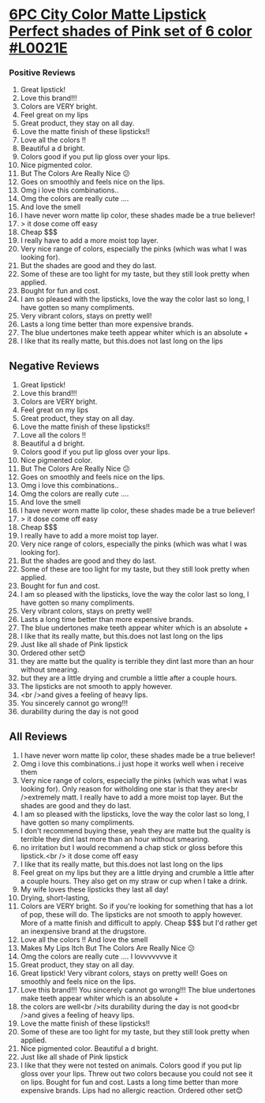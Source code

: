 # [6PC City Color Matte Lipstick Perfect shades of Pink set of 6 color #L0021E](https://products.checkmycream.com/products/6PC-City-Color-Matte-Lipstick-Perfect-shades-of-Pink-set-of-6-color-L0021E.html)

### Positive Reviews

<ol>
      <li>Great lipstick!</li>
      <li>Love this brand!!!</li>
      <li>Colors are VERY bright.</li>
      <li>Feel great on my lips</li>
      <li>Great product, they stay on all day.</li>
      <li>Love the matte finish of these lipsticks!!</li>
      <li>Love all the colors !!</li>
      <li>Beautiful a d bright.</li>
      <li>Colors good if you put lip gloss over your lips.</li>
      <li>Nice pigmented color.</li>
      <li>But The Colors Are Really Nice 😕</li>
      <li>Goes on smoothly and feels nice on the lips.</li>
      <li>Omg i love this combinations..</li>
      <li>Omg the colors are really cute ....</li>
      <li>And love the smell</li>
      <li>I have never worn matte lip color, these shades made be a true believer!</li>
      <li>&gt; it dose come off easy</li>
      <li>Cheap $$$</li>
      <li>I really have to add a more moist top layer.  </li>
      <li>Very nice range of colors, especially the pinks (which was what I was looking for).  </li>
      <li>But the shades are good and they do last.</li>
      <li>Some of these are too light for my taste, but they still look pretty when applied.</li>
      <li>Bought for fun and cost.</li>
      <li>I am so pleased with the lipsticks, love the way the color last so long, I have gotten so many compliments.</li>
      <li>Very vibrant colors, stays on pretty well!</li>
      <li>Lasts a long time better than more expensive brands.</li>
      <li>The blue undertones make teeth appear whiter which is an absolute +</li>
      <li>I like that its really matte, but this.does not last long on the lips</li>
</ol>


<h2>Negative Reviews</h2>
<ol>
<li> Great lipstick!</li>
<li> Love this brand!!!</li>
<li> Colors are VERY bright.</li>
<li> Feel great on my lips</li>
<li> Great product, they stay on all day.</li>
<li> Love the matte finish of these lipsticks!!</li>
<li> Love all the colors !!</li>
<li> Beautiful a d bright.</li>
<li> Colors good if you put lip gloss over your lips.</li>
<li> Nice pigmented color.</li>
<li> But The Colors Are Really Nice 😕</li>
<li> Goes on smoothly and feels nice on the lips.</li>
<li> Omg i love this combinations..</li>
<li> Omg the colors are really cute ....</li>
<li> And love the smell</li>
<li> I have never worn matte lip color, these shades made be a true believer!</li>
<li> &gt; it dose come off easy</li>
<li> Cheap $$$</li>
<li> I really have to add a more moist top layer.  </li>
<li> Very nice range of colors, especially the pinks (which was what I was looking for).  </li>
<li> But the shades are good and they do last.</li>
<li> Some of these are too light for my taste, but they still look pretty when applied.</li>
<li> Bought for fun and cost.</li>
<li> I am so pleased with the lipsticks, love the way the color last so long, I have gotten so many compliments.</li>
<li> Very vibrant colors, stays on pretty well!</li>
<li> Lasts a long time better than more expensive brands.</li>
<li> The blue undertones make teeth appear whiter which is an absolute +</li>
<li> I like that its really matte, but this.does not last long on the lips</li>
<li> Just like all shade of Pink lipstick</li>
<li> Ordered other set😊</li>
<li> they are matte but the quality is terrible they dint last more than an hour without smearing.</li>
<li> but they are a little drying and crumble a little after a couple hours.</li>
<li> The lipsticks are not smooth to apply however.</li>
<li> &lt;br /&gt;and gives a feeling of heavy lips.</li>
<li> You sincerely cannot go wrong!!!</li>
<li> durability during the day is not good</li>
</ol>

<h2>All Reviews</h2>

<ol>
    <li> I have never worn matte lip color, these shades made be a true believer!</li>
    <li> Omg i love this combinations..i just hope it works well when i receive them</li>
    <li> Very nice range of colors, especially the pinks (which was what I was looking for).  Only reason for witholding one star is that they are&lt;br /&gt;extremely matt.  I really have to add a more moist top layer.  But the shades are good and they do last.</li>
    <li> I am so pleased with the lipsticks, love the way the color last so long, I have gotten so many compliments.</li>
    <li> I don&#x27;t recommend buying these, yeah they are matte but the quality is terrible they dint last more than an hour without smearing.</li>
    <li> no irritation but I would recommend a chap stick or gloss before this lipstick.&lt;br /&gt; it dose come off easy</li>
    <li> I like that its really matte, but this.does not last long on the lips</li>
    <li> Feel great on my lips but they are a little drying and crumble a little after a couple hours. They also get on my straw or cup when I take a drink.</li>
    <li> My wife loves these lipsticks they last all day!</li>
    <li> Drying, short-lasting,</li>
    <li> Colors are VERY bright. So if you&#x27;re looking for something that has a lot of pop, these will do. The lipsticks are not smooth to apply however. More of a matte finish and difficult to apply. Cheap $$$ but I&#x27;d rather get an inexpensive brand at the drugstore.</li>
    <li> Love all the colors !! And love the smell</li>
    <li> Makes My Lips Itch But The Colors Are Really Nice 😕</li>
    <li> Omg the colors are really cute .... I lovvvvvvve it</li>
    <li> Great product, they stay on all day.</li>
    <li> Great lipstick! Very vibrant colors, stays on pretty well! Goes on smoothly and feels nice on the lips.</li>
    <li> Love this brand!!! You sincerely cannot go wrong!!! The blue undertones make teeth appear whiter which is an absolute +</li>
    <li> the colors are well&lt;br /&gt;its durability during the day is not good&lt;br /&gt;and gives a feeling of heavy lips.</li>
    <li> Love the matte finish of these lipsticks!!</li>
    <li> Some of these are too light for my taste, but they still look pretty when applied.</li>
    <li> Nice pigmented color. Beautiful a d bright.</li>
    <li> Just like all shade of Pink lipstick</li>
    <li> I like that they were not tested on animals. Colors good if you put lip gloss over your lips. Threw out two colors because you could not see it on lips. Bought for fun and cost. Lasts a long time better than more expensive brands. Lips had no allergic reaction. Ordered other set😊</li>
</ol>




